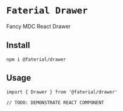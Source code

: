 # `Faterial Drawer`

Fancy MDC React Drawer

## Install

```
npm i @faterial/drawer
```

## Usage

```
import { Drawer } from '@faterial/drawer'

// TODO: DEMONSTRATE REACT COMPONENT
```
